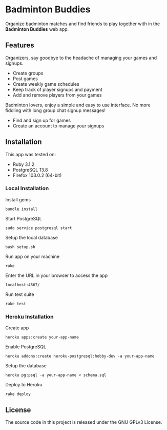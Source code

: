 # Badminton Buddies
Organize badminton matches and find friends to play together with in the **Badminton Buddies** web app.

## Features
Organizers, say goodbye to the headache of managing your games and signups.
- Create groups
- Post games
- Create weekly game schedules
- Keep track of player signups and payment
- Add and remove players from your games

Badminton lovers, enjoy a simple and easy to use interface. No more fiddling with long group chat signup messages!
- Find and sign up for games
- Create an account to manage your signups

## Installation
This app was tested on:

- Ruby 3.1.2
- PostgreSQL 13.8
- Firefox 103.0.2 (64-bit)

### Local Installation
Install gems
```unix
bundle install
```

Start PostgreSQL
```unix
sudo service postgresql start
```

Setup the local database
```unix
bash setup.sh
```

Run app on your machine
```unix
rake
```

Enter the URL in your browser to access the app
```unix
localhost:4567/
```

Run test suite
```unix
rake test
```

### Heroku Installation
Create app
```unix
heroku apps:create your-app-name
```

Enable PostgreSQL
```unix
heroku addons:create heroku-postgresql:hobby-dev -a your-app-name
```

Setup the database
```unix
heroku pg:psql -a your-app-name < schema.sql
```

Deploy to Heroku
```unix
rake deploy
```

## License
The source code in this project is released under the GNU GPLv3 License.

